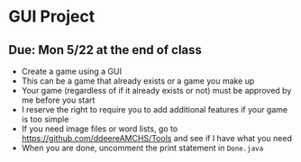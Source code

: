 # GUI Project

## Due: Mon 5/22 at the end of class

- Create a game using a GUI
- This can be a game that already exists or a game you make up
- Your game (regardless of if it already exists or not) must be approved by me before you start
- I reserve the right to require you to add additional features if your game is too simple
- If you need image files or word lists, go to https://github.com/ddeereAMCHS/Tools and see if I have what you need
- When you are done, uncomment the print statement in `Done.java`
